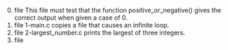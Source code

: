 0. file This file must test that the function positive_or_negative() gives the correct output when given a case of 0.
1. file 1-main.c copies a file that causes an infinite loop.
2. file 2-largest_number.c prints the largest of three integers.
3. file
